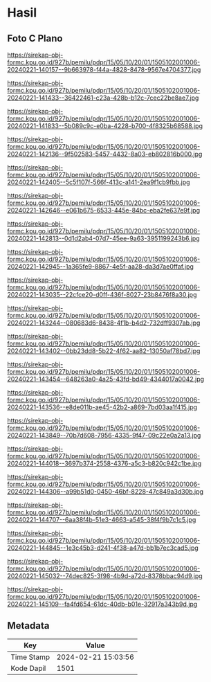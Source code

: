 # Hasil

## Foto C Plano

https://sirekap-obj-formc.kpu.go.id/927b/pemilu/pdpr/15/05/10/20/01/1505102001006-20240221-140157--9b663978-f44a-4828-8478-9567e4704377.jpg

https://sirekap-obj-formc.kpu.go.id/927b/pemilu/pdpr/15/05/10/20/01/1505102001006-20240221-141433--36422461-c23a-428b-b12c-7cec22be8ae7.jpg

https://sirekap-obj-formc.kpu.go.id/927b/pemilu/pdpr/15/05/10/20/01/1505102001006-20240221-141833--5b089c9c-e0ba-4228-b700-4f8325b68588.jpg

https://sirekap-obj-formc.kpu.go.id/927b/pemilu/pdpr/15/05/10/20/01/1505102001006-20240221-142136--9f502583-5457-4432-8a03-eb802816b000.jpg

https://sirekap-obj-formc.kpu.go.id/927b/pemilu/pdpr/15/05/10/20/01/1505102001006-20240221-142405--5c5f107f-566f-413c-a141-2ea9f1cb9fbb.jpg

https://sirekap-obj-formc.kpu.go.id/927b/pemilu/pdpr/15/05/10/20/01/1505102001006-20240221-142646--e061b675-6533-445e-84bc-eba2fe637e9f.jpg

https://sirekap-obj-formc.kpu.go.id/927b/pemilu/pdpr/15/05/10/20/01/1505102001006-20240221-142813--0d1d2ab4-07d7-45ee-9a63-3951199243b6.jpg

https://sirekap-obj-formc.kpu.go.id/927b/pemilu/pdpr/15/05/10/20/01/1505102001006-20240221-142945--1a365fe9-8867-4e5f-aa28-da3d7ae0ffaf.jpg

https://sirekap-obj-formc.kpu.go.id/927b/pemilu/pdpr/15/05/10/20/01/1505102001006-20240221-143035--22cfce20-d0ff-436f-8027-23b8476f8a30.jpg

https://sirekap-obj-formc.kpu.go.id/927b/pemilu/pdpr/15/05/10/20/01/1505102001006-20240221-143244--080683d6-8438-4f1b-b4d2-732dff9307ab.jpg

https://sirekap-obj-formc.kpu.go.id/927b/pemilu/pdpr/15/05/10/20/01/1505102001006-20240221-143402--0bb23dd8-5b22-4f62-aa82-13050af78bd7.jpg

https://sirekap-obj-formc.kpu.go.id/927b/pemilu/pdpr/15/05/10/20/01/1505102001006-20240221-143454--648263a0-4a25-43fd-bd49-4344017a0042.jpg

https://sirekap-obj-formc.kpu.go.id/927b/pemilu/pdpr/15/05/10/20/01/1505102001006-20240221-143536--e8de011b-ae45-42b2-a869-7bd03aa1f415.jpg

https://sirekap-obj-formc.kpu.go.id/927b/pemilu/pdpr/15/05/10/20/01/1505102001006-20240221-143849--70b7d608-7956-4335-9f47-09c22e0a2a13.jpg

https://sirekap-obj-formc.kpu.go.id/927b/pemilu/pdpr/15/05/10/20/01/1505102001006-20240221-144018--3697b374-2558-4376-a5c3-b820c942c1be.jpg

https://sirekap-obj-formc.kpu.go.id/927b/pemilu/pdpr/15/05/10/20/01/1505102001006-20240221-144306--a99b51d0-0450-46bf-8228-47c849a3d30b.jpg

https://sirekap-obj-formc.kpu.go.id/927b/pemilu/pdpr/15/05/10/20/01/1505102001006-20240221-144707--6aa38f4b-51e3-4663-a545-38f4f9b7c1c5.jpg

https://sirekap-obj-formc.kpu.go.id/927b/pemilu/pdpr/15/05/10/20/01/1505102001006-20240221-144845--1e3c45b3-d241-4f38-a47d-bb1b7ec3cad5.jpg

https://sirekap-obj-formc.kpu.go.id/927b/pemilu/pdpr/15/05/10/20/01/1505102001006-20240221-145032--74dec825-3f98-4b9d-a72d-8378bbac94d9.jpg

https://sirekap-obj-formc.kpu.go.id/927b/pemilu/pdpr/15/05/10/20/01/1505102001006-20240221-145109--fa4fd654-61dc-40db-b01e-32917a343b9d.jpg


## Metadata

| Key        | Value               |
| ---------- | ------------------- |
| Time Stamp | 2024-02-21 15:03:56 |
| Kode Dapil | 1501                |



